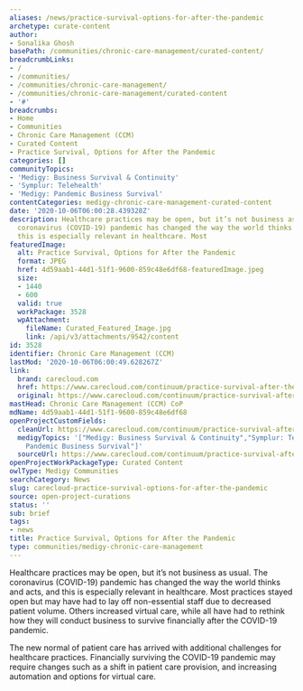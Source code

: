 ```yaml
---
aliases: /news/practice-survival-options-for-after-the-pandemic
archetype: curate-content
author:
- Sonalika Ghosh
basePath: /communities/chronic-care-management/curated-content/
breadcrumbLinks:
- /
- /communities/
- /communities/chronic-care-management/
- /communities/chronic-care-management/curated-content
- '#'
breadcrumbs:
- Home
- Communities
- Chronic Care Management (CCM)
- Curated Content
- Practice Survival, Options for After the Pandemic
categories: []
communityTopics:
- 'Medigy: Business Survival & Continuity'
- 'Symplur: Telehealth'
- 'Medigy: Pandemic Business Survival'
contentCategories: medigy-chronic-care-management-curated-content
date: '2020-10-06T06:00:28.439328Z'
description: Healthcare practices may be open, but it’s not business as usual. The
  coronavirus (COVID-19) pandemic has changed the way the world thinks and acts, and
  this is especially relevant in healthcare. Most
featuredImage:
  alt: Practice Survival, Options for After the Pandemic
  format: JPEG
  href: 4d59aab1-44d1-51f1-9600-859c48e6df68-featuredImage.jpeg
  size:
  - 1440
  - 600
  valid: true
  workPackage: 3528
  wpAttachment:
    fileName: Curated_Featured_Image.jpg
    link: /api/v3/attachments/9542/content
id: 3528
identifier: Chronic Care Management (CCM)
lastMod: '2020-10-06T06:00:49.628267Z'
link:
  brand: carecloud.com
  href: https://www.carecloud.com/continuum/practice-survival-after-the-pandemic/
  original: https://www.carecloud.com/continuum/practice-survival-after-the-pandemic/
mastHead: Chronic Care Management (CCM) CoP
mdName: 4d59aab1-44d1-51f1-9600-859c48e6df68
openProjectCustomFields:
  cleanUrl: https://www.carecloud.com/continuum/practice-survival-after-the-pandemic/
  medigyTopics: '["Medigy: Business Survival & Continuity","Symplur: Telehealth","Medigy:
    Pandemic Business Survival"]'
  sourceUrl: https://www.carecloud.com/continuum/practice-survival-after-the-pandemic/
openProjectWorkPackageType: Curated Content
owlType: Medigy Communities
searchCategory: News
slug: carecloud-practice-survival-options-for-after-the-pandemic
source: open-project-curations
status: ''
sub: brief
tags:
- news
title: Practice Survival, Options for After the Pandemic
type: communities/medigy-chronic-care-management
---
```


<p>Healthcare practices may be open, but it’s not business as usual. The coronavirus (COVID-19) pandemic has changed the way the world thinks and acts, and this is especially relevant in healthcare. Most practices&nbsp;stayed open&nbsp;but may have had to lay off non-essential staff due to decreased patient volume. Others increased virtual care, while all have had to rethink how they will conduct business to survive financially after the COVID-19 pandemic.&nbsp;</p><p>The new normal of patient care has arrived with additional challenges for healthcare practices. Financially surviving the COVID-19 pandemic may require changes such as a shift in patient care provision, and increasing automation and options for virtual care.</p>